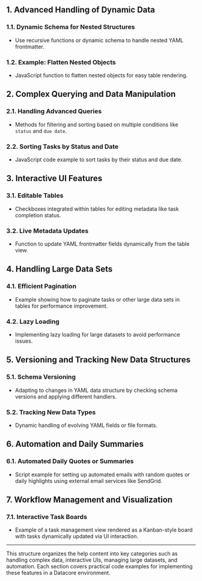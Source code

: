 


## 1. **Advanced Handling of Dynamic Data**

### 1.1. **Dynamic Schema for Nested Structures**

- Use recursive functions or dynamic schema to handle nested YAML frontmatter.

### 1.2. **Example: Flatten Nested Objects**

- JavaScript function to flatten nested objects for easy table rendering.

## 2. **Complex Querying and Data Manipulation**

### 2.1. **Handling Advanced Queries**

- Methods for filtering and sorting based on multiple conditions like `status` and `due date`.

### 2.2. **Sorting Tasks by Status and Date**

- JavaScript code example to sort tasks by their status and due date.

## 3. **Interactive UI Features**

### 3.1. **Editable Tables**

- Checkboxes integrated within tables for editing metadata like task completion status.

### 3.2. **Live Metadata Updates**

- Function to update YAML frontmatter fields dynamically from the table view.

## 4. **Handling Large Data Sets**

### 4.1. **Efficient Pagination**

- Example showing how to paginate tasks or other large data sets in tables for performance improvement.

### 4.2. **Lazy Loading**

- Implementing lazy loading for large datasets to avoid performance issues.

## 5. **Versioning and Tracking New Data Structures**

### 5.1. **Schema Versioning**

- Adapting to changes in YAML data structure by checking schema versions and applying different handlers.

### 5.2. **Tracking New Data Types**

- Dynamic handling of evolving YAML fields or file formats.

## 6. **Automation and Daily Summaries**

### 6.1. **Automated Daily Quotes or Summaries**

- Script example for setting up automated emails with random quotes or daily highlights using external email services like SendGrid.

## 7. **Workflow Management and Visualization**

### 7.1. **Interactive Task Boards**

- Example of a task management view rendered as a Kanban-style board with tasks dynamically updated via UI interaction.

---

This structure organizes the help content into key categories such as handling complex data, interactive UIs, managing large datasets, and automation. Each section covers practical code examples for implementing these features in a Datacore environment.




